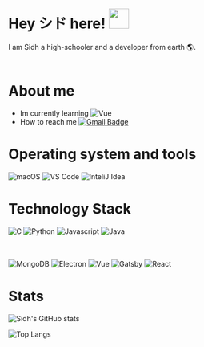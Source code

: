 # Hey シド here! <img src="https://media.giphy.com/media/hvRJCLFzcasrR4ia7z/giphy.gif" width="40px">

I am Sidh a high-schooler and a developer from earth 🌎.<br><br>

# About me
- Im currently learning ![Vue](https://img.shields.io/badge/-Vue-324759?style=flat-square&logo=Vue&logoColor=45BF86)
- How to reach me [![Gmail Badge](https://img.shields.io/badge/-gmail-c14438?style=for-the-badge&logo=Gmail&logoColor=ffffff)](mailto:danduhman7@gmail.com)

# Operating system and tools
![macOS](https://img.shields.io/badge/Linux-Pop-292e33?style=flat-square&logo=&logoColor=ffffff)
![VS Code](https://img.shields.io/badge/IDE-VSCode-%23007ACC?style=flat-square&logo=Visual-studio-code)
![InteliJ Idea](https://img.shields.io/badge/IDE-IntelliJ-%23007ACC?style=flat-square&logo=IntelliJ-Idea)

# Technology Stack
![C](https://img.shields.io/badge/--3776AB?style=flat-square&logo=C&logoColor=ffffff)
![Python](https://img.shields.io/badge/-Python-3776AB?style=flat-square&logo=python&logoColor=ffffff)
![Javascript](https://img.shields.io/badge/-Javascript-%23F7DF1C?style=flat-square&logo=JavaScript&logoColor=000)
![Java](https://img.shields.io/badge/-Java-964B00?style=flat-square&logo=Java&logoColor=000)

<br><br>
![MongoDB](https://img.shields.io/badge/-MongoDB-47A248?style=flat-square&logo=MongoDB&logoColor=fff)
![Electron](https://img.shields.io/badge/-Electron-212340?style=flat-square&logo=Electron&logoColor=A0EAF2)
![Vue](https://img.shields.io/badge/-Vue-324759?style=flat-square&logo=Vue&logoColor=45BF86)
![Gatsby](https://img.shields.io/badge/-Gatsby-fff?style=flat-square&logo=Gatsby&logoColor=800080)
![React](https://img.shields.io/badge/-React-212340?style=flat-square&logo=React&logoColor=A0EAF2)


# Stats
<a>![Sidh's GitHub stats](https://github-readme-stats.vercel.app/api?username=Sidhhh&show_icons=true&theme=radical)</a>

<a>![Top Langs](https://github-readme-stats.vercel.app/api/top-langs/?username=Sidhhh&layout=compact&show_icons=true&theme=radical&hide=html)</a>
